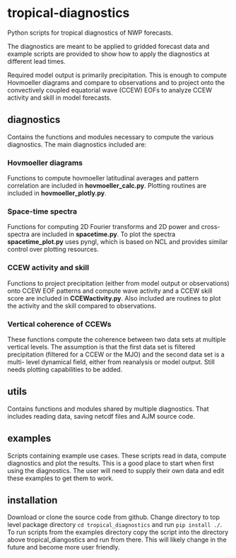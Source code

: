 # tropical-diagnostics
Python scripts for tropical diagnostics of NWP forecasts.

The diagnostics are meant to be applied to gridded forecast data and example scripts are provided to show how
to apply the diagnostics at different lead times.

Required model output is primarily precipitation. This is enough to compute Hovmoeller diagrams and
compare to observations and to project onto the convectively coupled equatorial wave (CCEW) EOFs to
analyze CCEW activity and skill in model forecasts.

## diagnostics
Contains the functions and modules necessary to compute the various diagnostics. The main diagnostics
included are:

### Hovmoeller diagrams
Functions to compute hovmoeller latitudinal averages and pattern correlation are included in
**hovmoeller_calc.py**. Plotting routines are included in **hovmoeller_plotly.py**.

### Space-time spectra
Functions for computing 2D Fourier transforms and 2D power and cross-spectra are included in **spacetime.py**.
To plot the spectra **spacetime_plot.py** uses pyngl, which is based on NCL and provides similar control
over plotting resources.

### CCEW activity and skill
Functions to project precipitation (either from model output or observations) onto CCEW EOF patterns and
compute wave activity and a CCEW skill score are included in **CCEWactivity.py**. Also included are routines
to plot the activity and the skill compared to observations.

### Vertical coherence of CCEWs
These functions compute the coherence between two data sets at multiple vertical levels. The assumption is that
the first data set is filtered precipitation (filtered for a CCEW or the MJO) and the second data set is a multi-
level dynamical field, either from reanalysis or model output.
Still needs plotting capabilities to be added.

## utils
Contains functions and modules shared by multiple diagnostics. That includes reading data, saving netcdf
files and AJM source code.

## examples
Scripts containing example use cases. These scripts read in data, compute diagnostics and plot the results.
This is a good place to start when first using the diagnostics.
The user will need to supply their own data and edit these examples to get them to work.

## installation
Download or clone the source code from github.
Change directory to top level package directory `cd tropical_diagnostics` and run `pip install ./`.
To run scripts from the examples directory copy the script into the directory above tropical_diangostics
and run from there. This will likely change in the future and become more user friendly.

